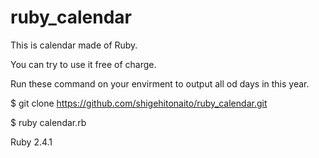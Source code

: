 # ruby_calendar

This is calendar made of Ruby.

You can try to use it free of charge.



Run these command on your envirment to output all od days in this year.

$ git clone https://github.com/shigehitonaito/ruby_calendar.git

$ ruby calendar.rb

Ruby 2.4.1

